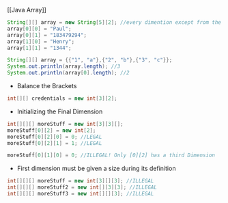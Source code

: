 [[Java Array]]
```Java
String[][] array = new String[5][2]; //every dimention except from the last stores an array,the last stores the values
array[0][0] = "Paul";
array[0][1] = "183479294";
array[1][0] = "Henry";
array[1][1] = "1344";
```

```Java
String[][] array = {{"1", "a"},{"2", "b"},{"3", "c"}}; 
System.out.println(array.length); //3
System.out.println(array[0].length); //2
```
- Balance the Brackets
```Java
int[][] credentials = new int[3][2];
```

- Initializing the Final Dimension
```Java
int[][][] moreStuff = new int[3][3][];
moreStuff[0][2] = new int[2];
moreStuff[0][2][0] = 0; //LEGAL
moreStuff[0][2][1] = 1; //LEGAL

moreStuff[0][1][0] = 0; //ILLEGAL! Only [0][2] has a third Dimension
```

- First dimension must be given a size during its definition
```Java
int[][][] moreStuff = new int[3][][3]; //ILLEGAL
int[][][] moreStuff2 = new int[][3][3]; //ILLEGAL
int[][][] moreStuff3 = new int[][][3]; //ILLEGAL
```
